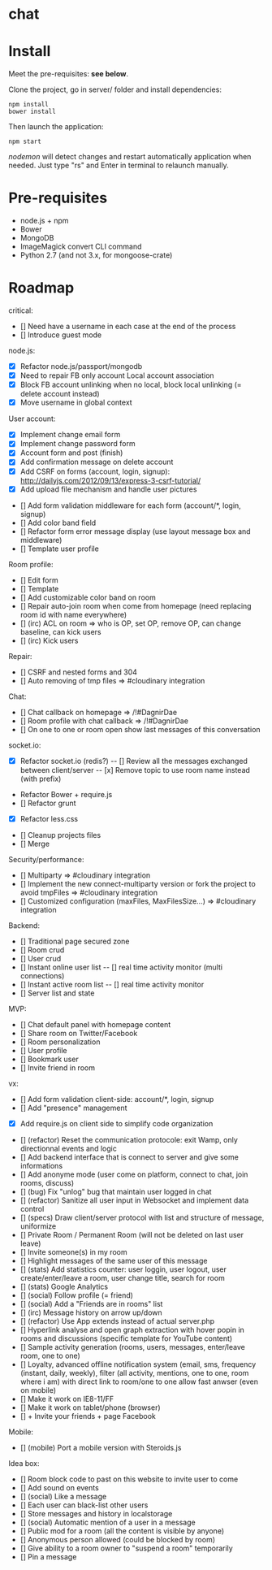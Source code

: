 chat
====

# Install

Meet the pre-requisites: **see below**.

Clone the project, go in server/ folder and install dependencies:

```
npm install
bower install
```

Then launch the application:

```
npm start
```

*nodemon* will detect changes and restart automatically application when needed. Just type "rs" and Enter in terminal to relaunch manually.

# Pre-requisites

* node.js + npm
* Bower
* MongoDB
* ImageMagick convert CLI command
* Python 2.7 (and not 3.x, for mongoose-crate)

# Roadmap

critical:
- [] Need have a username in each case at the end of the process
- [] Introduce guest mode

node.js:
- [x] Refactor node.js/passport/mongodb
- [x] Need to repair FB only account Local account association
- [x] Block FB account unlinking when no local, block local unlinking (= delete account instead)
- [x] Move username in global context

User account:
- [x] Implement change email form
- [x] Implement change password form
- [x] Account form and post (finish)
- [x] Add confirmation message on delete account
- [x] Add CSRF on forms (account, login, signup): http://dailyjs.com/2012/09/13/express-3-csrf-tutorial/
- [x] Add upload file mechanism and handle user pictures
- [] Add form validation middleware for each form (account/*, login, signup)
- [] Add color band field
- [] Refactor form error message display (use layout message box and middleware)
- [] Template user profile

Room profile:
- [] Edit form
- [] Template
- [] Add customizable color band on room
- [] Repair auto-join room when come from homepage (need replacing room id with name everywhere)
- [] (irc) ACL on room => who is OP, set OP, remove OP, can change baseline, can kick users
- [] (irc) Kick users

Repair:
- [] CSRF and nested forms and 304
- [] Auto removing of tmp files => #cloudinary integration

Chat:
- [] Chat callback on homepage => /!#DagnirDae
- [] Room profile with chat callback => /!#DagnirDae
- [] On one to one or room open show last messages of this conversation

socket.io:
- [x] Refactor socket.io (redis?)
-- [] Review all the messages exchanged between client/server
-- [x] Remove topic to use room name instead (with prefix)

- Refactor Bower + require.js
- [] Refactor grunt
- [x] Refactor less.css
- [] Cleanup projects files
- [] Merge

Security/performance:
- [] Multiparty => #cloudinary integration
- [] Implement the new connect-multiparty version or fork the project to avoid tmpFiles => #cloudinary integration
- [] Customized configuration (maxFiles, MaxFilesSize...) => #cloudinary integration

Backend:
- [] Traditional page secured zone
- [] Room crud
- [] User crud
- [] Instant online user list
-- [] real time activity monitor (multi connections)
- [] Instant active room list
-- [] real time activity monitor
- [] Server list and state

MVP:
- [] Chat default panel with homepage content
- [] Share room on Twitter/Facebook
- [] Room personalization
- [] User profile
- [] Bookmark user
- [] Invite friend in room

vx:
- [] Add form validation client-side: account/*, login, signup
- [] Add "presence" management
- [x] Add require.js on client side to simplify code organization
- [] (refactor) Reset the communication protocole: exit Wamp, only directionnal events and logic
- [] Add backend interface that is connect to server and give some informations
- [] Add anonyme mode (user come on platform, connect to chat, join rooms, discuss)
- [] (bug) Fix "unlog" bug that maintain user logged in chat
- [] (refactor) Sanitize all user input in Websocket and implement data control
- [] (specs) Draw client/server protocol with list and structure of message, uniformize
- [] Private Room / Permanent Room (will not be deleted on last user leave)
- [] Invite someone(s) in my room
- [] Highlight messages of the same user of this message
- [] (stats) Add statistics counter: user loggin, user logout, user create/enter/leave a room, user change title, search for room
- [] (stats) Google Analytics
- [] (social) Follow profile (= friend)
- [] (social) Add a "Friends are in rooms" list
- [] (irc) Message history on arrow up/down
- [] (refactor) Use App extends instead of actual server.php
- [] Hyperlink analyse and open graph extraction with hover popin in rooms and discussions (specific template for YouTube content)
- [] Sample activity generation (rooms, users, messages, enter/leave room, one to one)
- [] Loyalty, advanced offline notification system (email, sms, frequency (instant, daily, weekly), filter (all activity, mentions, one to one, room where i am) with direct link to room/one to one allow fast anwser (even on mobile)
- [] Make it work on IE8-11/FF
- [] Make it work on tablet/phone (browser)
- [] + Invite your friends + page Facebook

Mobile:
- [] (mobile) Port a mobile version with Steroids.js

Idea box:
- [] Room block code to past on this website to invite user to come
- [] Add sound on events
- [] (social) Like a message
- [] Each user can black-list other users
- [] Store messages and history in localstorage
- [] (social) Automatic mention of a user in a message
- [] Public mod for a room (all the content is visible by anyone)
- [] Anonymous person allowed (could be blocked by room)
- [] Give ability to a room owner to "suspend a room" temporarily
- [] Pin a message
